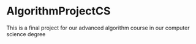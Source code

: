 # AlgorithmProjectCS
This is a final project for our advanced algorithm course in our computer science degree
